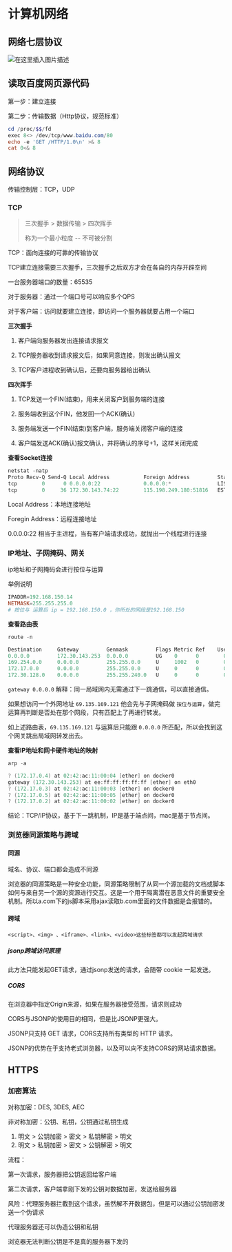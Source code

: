 # 计算机网络

## 网络七层协议

![在这里插入图片描述](https://img-blog.csdnimg.cn/20210106222050238.png?x-oss-process=image/watermark,type_ZmFuZ3poZW5naGVpdGk,shadow_10,text_aHR0cHM6Ly9ibG9nLmNzZG4ubmV0L3dlaXhpbl80MjEwMzAyNg==,size_16,color_FFFFFF,t_70)

## 读取百度网页源代码

第一步：建立连接

第二步：传输数据（Http协议，规范标准）

```powershell
cd /proc/$$/fd
exec 8<> /dev/tcp/www.baidu.com/80
echo -e 'GET /HTTP/1.0\n' >& 8
cat 0<& 8
```

## 网络协议

传输控制层：TCP，UDP

### TCP

> 三次握手 > 数据传输 > 四次挥手
>
> 称为一个最小粒度 -- 不可被分割

TCP：面向连接的可靠的传输协议

TCP建立连接需要三次握手，三次握手之后双方才会在各自的内存开辟空间

一台服务器端口的数量：65535

对于服务器：通过一个端口号可以响应多个QPS

对于客户端：访问就要建立连接，即访问一个服务器就要占用一个端口

**三次握手**

1. 客户端向服务器发出连接请求报文

2. TCP服务器收到请求报文后，如果同意连接，则发出确认报文

3. TCP客户进程收到确认后，还要向服务器给出确认

**四次挥手**

1. TCP发送一个FIN(结束)，用来关闭客户到服务端的连接

2. 服务端收到这个FIN，他发回一个ACK(确认)

3. 服务端发送一个FIN(结束)到客户端，服务端关闭客户端的连接

4. 客户端发送ACK(确认)报文确认，并将确认的序号+1，这样关闭完成

**查看Socket连接**

```powershell
netstat -natp
Proto Recv-Q Send-Q Local Address           Foreign Address         State       PID/Program name
tcp        0      0 0.0.0.0:22              0.0.0.0:*               LISTEN      940/sshd
tcp        0     36 172.30.143.74:22        115.198.249.180:51816   ESTABLISHED 5789/sshd: root@pts
```

Local Address：本地连接地址

Foregin Address：远程连接地址

0.0.0.0:22 相当于主进程，当有客户端请求成功，就抛出一个线程进行连接

### IP地址、子网掩码、网关

ip地址和子网掩码会进行按位与运算

举例说明

```powershell
IPADDR=192.168.150.14
NETMASK=255.255.255.0
# 按位与 运算后 ip = 192.168.150.0 ，你所处的网段是192.168.150
```

**查看路由表**

```powershell
route -n

Destination     Gateway         Genmask         Flags Metric Ref    Use Iface
0.0.0.0         172.30.143.253  0.0.0.0         UG    0      0        0 eth0
169.254.0.0     0.0.0.0         255.255.0.0     U     1002   0        0 eth0
172.17.0.0      0.0.0.0         255.255.0.0     U     0      0        0 docker0
172.30.128.0    0.0.0.0         255.255.240.0   U     0      0        0 eth0
```

`gateway 0.0.0.0` 解释：同一局域网内无需通过下一跳通信，可以直接通信。

如果想访问一个外网地址 `69.135.169.121` 他会先与子网掩码做 `按位与运算`，做完运算再判断是否处在那个网段，只有匹配上了再进行转发。

如上述路由表，`69.135.169.121` 与运算后只能跟 `0.0.0.0` 所匹配，所以会找到这个网关跳出局域网转发出去。

**查看IP地址和网卡硬件地址的映射**

```powershell
arp -a

? (172.17.0.4) at 02:42:ac:11:00:04 [ether] on docker0
gateway (172.30.143.253) at ee:ff:ff:ff:ff:ff [ether] on eth0
? (172.17.0.3) at 02:42:ac:11:00:03 [ether] on docker0
? (172.17.0.5) at 02:42:ac:11:00:05 [ether] on docker0
? (172.17.0.2) at 02:42:ac:11:00:02 [ether] on docker0
```

结论：TCP/IP协议，基于下一跳机制，IP是基于端点间，mac是基于节点间。

### 浏览器同源策略与跨域

#### 同源

域名、协议、端口都会造成不同源

浏览器的同源策略是一种安全功能，同源策略限制了从同一个源加载的文档或脚本如何与来自另一个源的资源进行交互。这是一个用于隔离潜在恶意文件的重要安全机制。所以a.com下的js脚本采用ajax读取b.com里面的文件数据是会报错的。

#### 跨域

```
<script>、<img> 、<iframe>、<link>、<video>这些标签都可以发起跨域请求
```


##### jsonp跨域访问原理

此方法只能发起GET请求，通过jsonp发送的请求，会随带 cookie 一起发送。

##### CORS

在浏览器中指定Origin来源，如果在服务器接受范围，请求则成功

CORS与JSONP的使用目的相同，但是比JSONP更强大。

JSONP只支持 GET 请求，CORS支持所有类型的 HTTP 请求。

JSONP的优势在于支持老式浏览器，以及可以向不支持CORS的网站请求数据。

## HTTPS

### 加密算法

对称加密：DES, 3DES, AEC

非对称加密：公钥、私钥，公钥通过私钥生成

1. 明文 > 公钥加密 > 密文 > 私钥解密 > 明文
2. 明文 > 私钥加密 > 密文 > 公钥解密 > 明文

流程：

第一次请求，服务器把公钥返回给客户端

第二次请求，客户端拿刚下发的公钥对数据加密，发送给服务器

风险：代理服务器拦截到这个请求，虽然解不开数据包，但是可以通过公钥加密发送一个伪请求

代理服务器还可以伪造公钥和私钥

浏览器无法判断公钥是不是真的服务器下发的